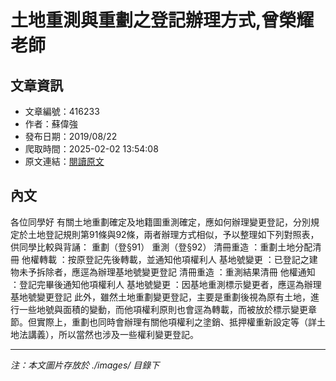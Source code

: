 # 土地重測與重劃之登記辦理方式,曾榮耀老師

## 文章資訊
- 文章編號：416233
- 作者：蘇偉強
- 發布日期：2019/08/22
- 爬取時間：2025-02-02 13:54:08
- 原文連結：[閱讀原文](https://real-estate.get.com.tw/Columns/detail.aspx?no=416233)

## 內文
各位同學好
有關土地重劃確定及地籍圖重測確定，應如何辦理變更登記，分別規定於土地登記規則第91條與92條，兩者辦理方式相似，予以整理如下列對照表，供同學比較與背誦：
重劃（登§91）
重測（登§92）
清冊重造
：重劃土地分配清冊
他權轉載
：按原登記先後轉載，並通知他項權利人
基地號變更
：已登記之建物未予拆除者，應逕為辦理基地號變更登記
清冊重造
：重測結果清冊
他權通知
：登記完畢後通知他項權利人
基地號變更
：因基地重測標示變更者，應逕為辦理基地號變更登記
此外，雖然土地重劃變更登記，主要是重劃後視為原有土地，進行一些地號與面積的變動，而他項權利原則也會逕為轉載，而被放於標示變更章節。但實際上，重劃也同時會辦理有關他項權利之塗銷、抵押權重新設定等（詳土地法講義），所以當然也涉及一些權利變更登記。

---
*注：本文圖片存放於 ./images/ 目錄下*
